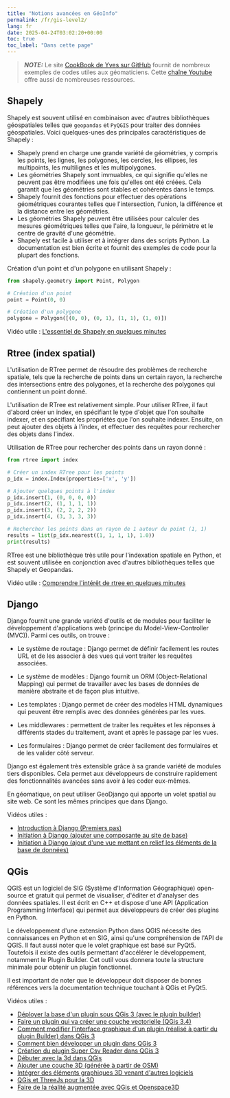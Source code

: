 ```yaml
---
title: "Notions avancées en GéoInfo"
permalink: /fr/gis-level2/
lang: fr
date: 2025-04-24T03:02:20+00:00
toc: true
toc_label: "Dans cette page"
---
```

> **_NOTE:_**  Le site [CookBook de Yves sur GitHub](https://github.com/yvoirin/cookbook_python3) fournit de nombreux exemples de codes utiles aux géomaticiens. Cette [chaîne Youtube](https://www.youtube.com/@YvesVoirin) offre aussi de nombreuses ressources.

## Shapely

Shapely est souvent utilisé en combinaison avec d'autres bibliothèques géospatiales telles que `geopandas` et `PyQGIS` pour traiter des données géospatiales. Voici quelques-unes des principales caractéristiques de Shapely :

* Shapely prend en charge une grande variété de géométries, y compris les points, les lignes, les polygones, les cercles, les ellipses, les multipoints, les multilignes et les multipolygones.
* Les géométries Shapely sont immuables, ce qui signifie qu'elles ne peuvent pas être modifiées une fois qu'elles ont été créées. Cela garantit que les géométries sont stables et cohérentes dans le temps.
* Shapely fournit des fonctions pour effectuer des opérations géométriques courantes telles que l'intersection, l'union, la différence et la distance entre les géométries.
* Les géométries Shapely peuvent être utilisées pour calculer des mesures géométriques telles que l'aire, la longueur, le périmètre et le centre de gravité d'une géométrie.
* Shapely est facile à utiliser et à intégrer dans des scripts Python. La documentation est bien écrite et fournit des exemples de code pour la plupart des fonctions.

Création d'un point et d'un polygone en utilisant Shapely :

```python
from shapely.geometry import Point, Polygon

# Création d'un point
point = Point(0, 0)

# Création d'un polygone
polygone = Polygon([(0, 0), (0, 1), (1, 1), (1, 0)])
```

Vidéo utile : [L'essentiel de Shapely en quelques minutes](https://youtu.be/vAvlzYwSca8)

## Rtree (index spatial)

L'utilisation de RTree permet de résoudre des problèmes de recherche spatiale, tels que la recherche de points dans un certain rayon, la recherche des intersections entre des polygones, et la recherche des polygones qui contiennent un point donné.

L'utilisation de RTree est relativement simple. Pour utiliser RTree, il faut d'abord créer un index, en spécifiant le type d'objet que l'on souhaite indexer, et en spécifiant les propriétés que l'on souhaite indexer. Ensuite, on peut ajouter des objets à l'index, et effectuer des requêtes pour rechercher des objets dans l'index.

Utilisation de RTree pour rechercher des points dans un rayon donné :

```python
from rtree import index

# Créer un index RTree pour les points
p_idx = index.Index(properties=['x', 'y'])

# Ajouter quelques points à l'index
p_idx.insert(1, (0, 0, 0, 0))
p_idx.insert(2, (1, 1, 1, 1))
p_idx.insert(3, (2, 2, 2, 2))
p_idx.insert(4, (3, 3, 3, 3))

# Rechercher les points dans un rayon de 1 autour du point (1, 1)
results = list(p_idx.nearest((1, 1, 1, 1), 1.0))
print(results)
```

RTree est une bibliothèque très utile pour l'indexation spatiale en Python, et est souvent utilisée en conjonction avec d'autres bibliothèques telles que Shapely et Geopandas.

Vidéo utile : [Comprendre l'intérêt de rtree en quelques minutes](https://youtu.be/drJkdRbSaBo)

## Django

Django fournit une grande variété d'outils et de modules pour faciliter le développement d'applications web (principe du Model-View-Controller (MVC)). Parmi ces outils, on trouve :

- Le système de routage : Django permet de définir facilement les routes URL et de les associer à des vues qui vont traiter les requêtes associées.

- Le système de modèles : Django fournit un ORM (Object-Relational Mapping) qui permet de travailler avec les bases de données de manière abstraite et de façon plus intuitive.

- Les templates : Django permet de créer des modèles HTML dynamiques qui peuvent être remplis avec des données générées par les vues.

- Les middlewares : permettent de traiter les requêtes et les réponses à différents stades du traitement, avant et après le passage par les vues.

- Les formulaires : Django permet de créer facilement des formulaires et de les valider côté serveur.

Django est également très extensible grâce à sa grande variété de modules tiers disponibles. Cela permet aux développeurs de construire rapidement des fonctionnalités avancées sans avoir à les coder eux-mêmes. 

En géomatique, on peut utiliser GeoDjango qui apporte un volet spatial au site web. Ce sont les mêmes principes que dans Django.

Vidéos utiles : 
* [Introduction à Django (Premiers pas)](https://youtu.be/PzQ9lfjdMv4)
* [Initiation à Django (ajouter une composante au site de base)](https://youtu.be/8aF0_pfxd4w)
* [Initiation à Django (ajout d'une vue mettant en relief les éléments de la base de données)](https://youtu.be/FW5gaWCl1HY)

## QGis

QGIS est un logiciel de SIG (Système d'Information Géographique) open-source et gratuit qui permet de visualiser, d'éditer et d'analyser des données spatiales. Il est écrit en C++ et dispose d'une API (Application Programming Interface) qui permet aux développeurs de créer des plugins en Python.

Le développement d'une extension Python dans QGIS nécessite des connaissances en Python et en SIG, ainsi qu'une compréhension de l'API de QGIS. Il faut aussi noter que le volet graphique est basé sur PyQt5. Toutefois il existe des outils permettant d'accélérer le développement, notamment le Plugin Builder. Cet outil vous donnera toute la structure minimale pour obtenir un plugin fonctionnel.

Il est important de noter que le développeur doit disposer de bonnes références vers la documentation technique touchant à QGis et PyQt5.

Vidéos utiles : 
* [Déployer la base d'un plugin sous QGis 3 (avec le plugin builder)](https://youtu.be/pnDr149JMWU)
* [Faire un plugin qui va créer une couche vectorielle (QGis 3.4)](https://youtu.be/hMbzWsq0-bI)
* [Comment modifier l'interface graphique d'un plugin (réalisé à partir du plugin Builder) dans QGis 3](https://youtu.be/1VDnon52M4E)
* [Comment bien développer un plugin dans QGis 3](https://youtu.be/KhPa1C1R4G4)
* [Création du plugin Super Csv Reader dans QGis 3](https://youtu.be/mefSqKODucA)
* [Débuter avec la 3d dans QGis](https://youtu.be/s86kIdrlUIo)
* [Ajouter une couche 3D (générée à partir de OSM)](https://youtu.be/eRAn_uZ3Yss)
* [Intégrer des éléments graphiques 3D venant d'autres logiciels](https://youtu.be/nt_XWLqbmVI)
* [QGis et ThreeJs pour la 3D](https://youtu.be/r-26nA05ztg)
* [Faire de la réalité augmentée avec QGis et Openspace3D](https://youtu.be/SnPn1oB8DcQ)